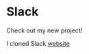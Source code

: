 # Slack

Check out my new project!

I cloned Slack [website](https://slack-clone-hyb.netlify.app/)

